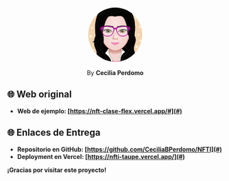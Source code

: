 <p align="center">
    <img src="./assets/img/myAvatar.png" width="25%" style="border-radius: 50%;">
</p>

<p align="center">
    By <b>Cecilia Perdomo<b>
</p>


## 🌐 Web original
- **Web de ejemplo:** [https://nft-clase-flex.vercel.app/#](#)

## 🌐 Enlaces de Entrega
- **Repositorio en GitHub:** [https://github.com/CeciliaBPerdomo/NFTI](#)
- **Deployment en Vercel:** [https://nfti-taupe.vercel.app/](#)

¡Gracias por visitar este proyecto!

